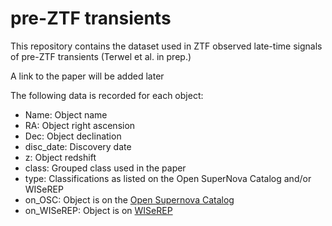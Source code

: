 # pre-ZTF transients
This repository contains the dataset used in ZTF observed late-time signals of pre-ZTF transients (Terwel et al. in prep.)

A link to the paper will be added later

The following data is recorded for each object:
- Name: Object name
- RA: Object right ascension
- Dec: Object declination
- disc_date: Discovery date
- z: Object redshift
- class: Grouped class used in the paper
- type: Classifications as listed on the Open SuperNova Catalog and/or WISeREP
- on_OSC: Object is on the [Open Supernova Catalog](https://github.com/astrocatalogs/supernovae)
- on_WISeREP: Object is on [WISeREP](https://www.wiserep.org)
